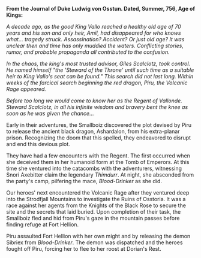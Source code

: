**From the Journal of Duke Ludwig von Osstun. Dated, Summer, 756, Age of Kings:**

*A decade ago, as the good King Vallo reached a healthy old age of 70 years and his son and only heir, Amil, had disappeared for who knows what... tragedy struck. Assassination? Accident? Or just old age? It was unclear then and time has only muddied the waters. Conflicting stories, rumor, and probable propaganda all contributed to the confusion.*

*In the chaos, the king's most trusted advisor, Giles Scalclotz, took control. He named himself "the 'Steward of the Throne' until such time as a suitable heir to King Vallo's seat can be found." This search did not last long. Within weeks of the farcical search beginning the red dragon, Piru, the Volcanic Rage appeared.*

*Before too long we would come to know her as the Regent of Vallonde. Steward Scalclotz, in all his infinite wisdom and bravery bent the knee as soon as he was given the chance...*

Early in their adventures, the Smallboiz discovered the plot devised by Piru to release the ancient black dragon, Ashardalon, from his extra-planar prison. Recognizing the doom that this spelled, they endeavored to disrupt and end this devious plot.

They have had a few encounters with the Regent. The first occurred when she deceived them in her humanoid form at the Tomb of Emperors. At this time she ventured into the catacombs with the adventurers, witnessing Snori Axebitter claim the legendary *Thimdurr*. At night, she absconded from the party's camp, pilfering the mace, *Blood-Drinker* as she did. 

Our heroes' next encountered the Volcanic Rage after they ventured deep into the Strodfjall Mountains to investigate the Ruins of Osstoria. It was a race against her agents from the Knights of the Black Rose to secure the site and the secrets that laid buried. Upon completion of their task, the Smallboiz fled and hid from Piru's gaze in the mountain passes before finding refuge at Fort Hellion. 

Piru assaulted Fort Hellion with her own might and by releasing the demon Sibriex from *Blood-Drinker*. The demon was dispatched and the heroes fought off Piru, forcing her to flee to her roost at Dorian's Rest.

